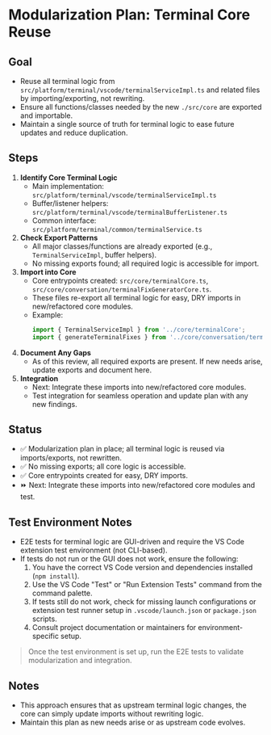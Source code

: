 # Modularization Plan: Terminal Core Reuse

## Goal
- Reuse all terminal logic from `src/platform/terminal/vscode/terminalServiceImpl.ts` and related files by importing/exporting, not rewriting.
- Ensure all functions/classes needed by the new `./src/core` are exported and importable.
- Maintain a single source of truth for terminal logic to ease future updates and reduce duplication.

## Steps
1. **Identify Core Terminal Logic**
   - Main implementation: `src/platform/terminal/vscode/terminalServiceImpl.ts`
   - Buffer/listener helpers: `src/platform/terminal/vscode/terminalBufferListener.ts`
   - Common interface: `src/platform/terminal/common/terminalService.ts`
2. **Check Export Patterns**
   - All major classes/functions are already exported (e.g., `TerminalServiceImpl`, buffer helpers).
   - No missing exports found; all required logic is accessible for import.
3. **Import into Core**
   - Core entrypoints created: `src/core/terminalCore.ts`, `src/core/conversation/terminalFixGeneratorCore.ts`.
   - These files re-export all terminal logic for easy, DRY imports in new/refactored core modules.
   - Example:
     ```ts
     import { TerminalServiceImpl } from '../core/terminalCore';
     import { generateTerminalFixes } from '../core/conversation/terminalFixGeneratorCore';
     ```
4. **Document Any Gaps**
   - As of this review, all required exports are present. If new needs arise, update exports and document here.
5. **Integration**
   - Next: Integrate these imports into new/refactored core modules.
   - Test integration for seamless operation and update plan with any new findings.
## Status
- ✅ Modularization plan in place; all terminal logic is reused via imports/exports, not rewritten.
- ✅ No missing exports; all core logic is accessible.
- ✅ Core entrypoints created for easy, DRY imports.
- ⏩ Next: Integrate these imports into new/refactored core modules and test.

## Test Environment Notes
- E2E tests for terminal logic are GUI-driven and require the VS Code extension test environment (not CLI-based).
- If tests do not run or the GUI does not work, ensure the following:
  1. You have the correct VS Code version and dependencies installed (`npm install`).
  2. Use the VS Code "Test" or "Run Extension Tests" command from the command palette.
  3. If tests still do not work, check for missing launch configurations or extension test runner setup in `.vscode/launch.json` or `package.json` scripts.
  4. Consult project documentation or maintainers for environment-specific setup.

> Once the test environment is set up, run the E2E tests to validate modularization and integration.

## Notes
- This approach ensures that as upstream terminal logic changes, the core can simply update imports without rewriting logic.
- Maintain this plan as new needs arise or as upstream code evolves.


